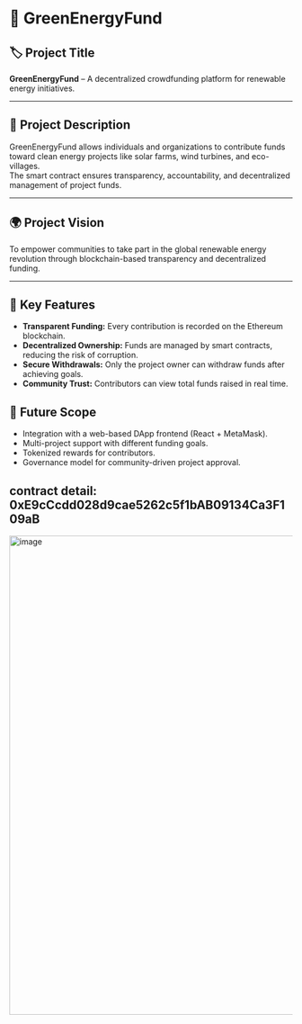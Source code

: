 # 🌱 GreenEnergyFund

## 🏷️ Project Title
**GreenEnergyFund** – A decentralized crowdfunding platform for renewable energy initiatives.

---

## 🧩 Project Description
GreenEnergyFund allows individuals and organizations to contribute funds toward clean energy projects like solar farms, wind turbines, and eco-villages.  
The smart contract ensures transparency, accountability, and decentralized management of project funds.

---

## 🌍 Project Vision
To empower communities to take part in the global renewable energy revolution through blockchain-based transparency and decentralized funding.

---

## 🔑 Key Features
- **Transparent Funding:** Every contribution is recorded on the Ethereum blockchain.  
- **Decentralized Ownership:** Funds are managed by smart contracts, reducing the risk of corruption.  
- **Secure Withdrawals:** Only the project owner can withdraw funds after achieving goals.  
- **Community Trust:** Contributors can view total funds raised in real time.



## 🚀 Future Scope
- Integration with a web-based DApp frontend (React + MetaMask).  
- Multi-project support with different funding goals.  
- Tokenized rewards for contributors.  
- Governance model for community-driven project approval.


## contract detail: 0xE9cCcdd028d9cae5262c5f1bAB09134Ca3F109aB
<img width="1717" height="852" alt="image" src="https://github.com/user-attachments/assets/cb4f267d-d616-4a77-8988-f25832f20849" />

